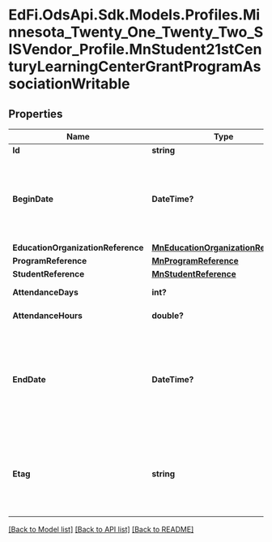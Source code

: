 # EdFi.OdsApi.Sdk.Models.Profiles.Minnesota_Twenty_One_Twenty_Two_SISVendor_Profile.MnStudent21stCenturyLearningCenterGrantProgramAssociationWritable
## Properties

Name | Type | Description | Notes
------------ | ------------- | ------------- | -------------
**Id** | **string** |  | 
**BeginDate** | **DateTime?** | The month, day, and year on which the Student first received services. | 
**EducationOrganizationReference** | [**MnEducationOrganizationReference**](MnEducationOrganizationReference.md) |  | 
**ProgramReference** | [**MnProgramReference**](MnProgramReference.md) |  | 
**StudentReference** | [**MnStudentReference**](MnStudentReference.md) |  | 
**AttendanceDays** | **int?** | Attendance days | [optional] 
**AttendanceHours** | **double?** | Attendance hours | [optional] 
**EndDate** | **DateTime?** | The month, day, and year on which the Student exited the Program or stopped receiving services. | [optional] 
**Etag** | **string** | A unique system-generated value that identifies the version of the resource. | [optional] 

[[Back to Model list]](../README.md#documentation-for-models) [[Back to API list]](../README.md#documentation-for-api-endpoints) [[Back to README]](../README.md)

